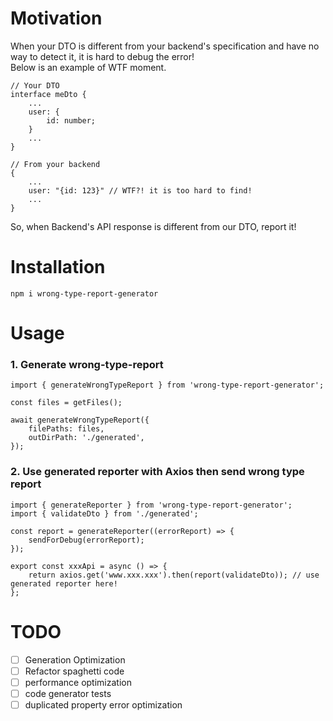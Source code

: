 # Motivation

When your DTO is different from your backend's specification and have no way to detect it, it is hard to debug the error!    
Below is an example of WTF moment.
```tsx
// Your DTO
interface meDto {
    ...
    user: {
        id: number;
    }
    ...
}

// From your backend
{
    ...
    user: "{id: 123}" // WTF?! it is too hard to find!
    ...
}
```

So, when Backend's API response is different from our DTO, report it!

# Installation

`npm i wrong-type-report-generator`

# Usage

### 1. Generate wrong-type-report

```tsx
import { generateWrongTypeReport } from 'wrong-type-report-generator';

const files = getFiles();

await generateWrongTypeReport({
    filePaths: files,
    outDirPath: './generated',
});
```

### 2. Use generated reporter with Axios then send wrong type report

```tsx
import { generateReporter } from 'wrong-type-report-generator';
import { validateDto } from './generated';

const report = generateReporter((errorReport) => {
    sendForDebug(errorReport);
});

export const xxxApi = async () => {
    return axios.get('www.xxx.xxx').then(report(validateDto)); // use generated reporter here!
};
```

# TODO

-   [ ] Generation Optimization
-   [ ] Refactor spaghetti code
-   [ ] performance optimization
-   [ ] code generator tests
-   [ ] duplicated property error optimization
